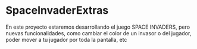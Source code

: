 # SpaceInvaderExtras
En este proyecto estaremos desarrollando el juego SPACE INVADERS, pero nuevas funcionalidades, como cambiar el color de un invasor o del jugador, poder mover a tu jugador por toda la pantalla, etc
